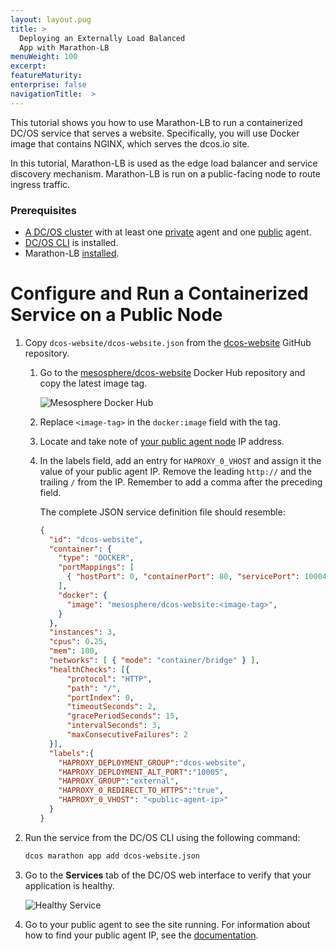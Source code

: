 ```yaml
---
layout: layout.pug
title: >
  Deploying an Externally Load Balanced
  App with Marathon-LB
menuWeight: 100
excerpt:
featureMaturity:
enterprise: false
navigationTitle:  >
---
```


<!-- This source repo for this topic is https://github.com/dcos/dcos-docs -->


This tutorial shows you how to use Marathon-LB to run a containerized DC/OS service that serves a website. Specifically, you will use Docker image that contains NGINX, which serves the dcos.io site.

In this tutorial, Marathon-LB is used as the edge load balancer and service discovery mechanism. Marathon-LB is run on a public-facing node to route ingress traffic. 

### Prerequisites
- [A DC/OS cluster](/docs/1.10/installing/oss/) with at least one [private](/docs/1.10/overview/concepts/#private) agent and one [public](/docs/1.10/overview/concepts/#public-agent-node) agent.
- [DC/OS CLI](/docs/1.10/cli/install/) is installed.
- Marathon-LB [installed](/docs/1.10/networking/marathon-lb/usage-ee/).

# Configure and Run a Containerized Service on a Public Node

1.  Copy `dcos-website/dcos-website.json` from the [dcos-website](https://github.com/dcos/dcos-website/blob/develop/dcos-website.json) GitHub repository.
 
    1.  Go to the [mesosphere/dcos-website](https://hub.docker.com/r/mesosphere/dcos-website/tags/) Docker Hub repository and copy the latest image tag.
    
        ![Mesosphere Docker Hub](/docs/1.10/img/dockerhub.png)
        
    1.  Replace `<image-tag>` in the `docker:image` field with the tag. 
        
    1.  Locate and take note of [your public agent node](/docs/1.10/administering-clusters/locate-public-agent/) IP address.
    
    1. In the labels field, add an entry for `HAPROXY_0_VHOST` and assign it the value of your public agent IP. Remove the leading `http://` and the trailing `/` from the IP. Remember to add a comma after the preceding field.

        The complete JSON service definition file should resemble:
        
        ```json
        {
          "id": "dcos-website",
          "container": {
            "type": "DOCKER",
            "portMappings": [
              { "hostPort": 0, "containerPort": 80, "servicePort": 10004 }
            ],
            "docker": {
              "image": "mesosphere/dcos-website:<image-tag>",
            }
          },
          "instances": 3,
          "cpus": 0.25,
          "mem": 100,
          "networks": [ { "mode": "container/bridge" } ],
          "healthChecks": [{
              "protocol": "HTTP",
              "path": "/",
              "portIndex": 0,
              "timeoutSeconds": 2,
              "gracePeriodSeconds": 15,
              "intervalSeconds": 3,
              "maxConsecutiveFailures": 2
          }],
          "labels":{
            "HAPROXY_DEPLOYMENT_GROUP":"dcos-website",
            "HAPROXY_DEPLOYMENT_ALT_PORT":"10005",
            "HAPROXY_GROUP":"external",
            "HAPROXY_0_REDIRECT_TO_HTTPS":"true",
            "HAPROXY_0_VHOST": "<public-agent-ip>"
          }
        }
        ```

1.  Run the service from the DC/OS CLI using the following command:
    
    ```bash
    dcos marathon app add dcos-website.json
    ```

1.  Go to the **Services** tab of the DC/OS web interface to verify that your application is healthy.

    ![Healthy Service](/docs/1.10/img/healthy-dcos-website.png)

1.  Go to your public agent to see the site running. For information about how to find your public agent IP, see the [documentation](/docs/1.10/administering-clusters/locate-public-agent/).
